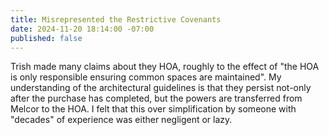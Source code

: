 ```yaml
---
title: Misrepresented the Restrictive Covenants
date: 2024-11-20 18:14:00 -07:00
published: false
---
```


Trish made many claims about they HOA, roughly to the effect of "the HOA is only responsible ensuring common spaces are maintained".  My understanding of the architectural guidelines is that they persist not-only after the purchase has completed, but the powers are transferred from Melcor to the HOA.  I felt that this over simplification by someone with "decades" of experience was either negligent or lazy.  